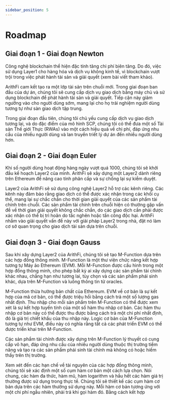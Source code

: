 ```yaml
---
sidebar_position: 5
---
```


# Roadmap

## **Giai đoạn 1 - Giai đoạn Newton**

Công nghệ blockchain thể hiện đặc tính tăng chi phí biên tăng. Do đó, việc sử dụng Layer1 cho hàng hóa và dịch vụ không kinh tế, vì blockchain vượt trội trong việc phát hành tài sản và giải quyết (xem bài viết tham khảo).

ArithFi cam kết tạo ra một lớp tài sản trên chuỗi mới. Trong giai đoạn ban đầu của dự án, chúng tôi sẽ cung cấp dịch vụ giao dịch bằng máy chủ và sử dụng blockchain để phát hành tài sản và giải quyết. Tiếp cận này giảm ngưỡng vào cho người dùng sớm, mang lại cho họ trải nghiệm người dùng tương tự như sàn giao dịch tập trung.

Trong giai đoạn đầu tiên, chúng tôi chủ yếu cung cấp dịch vụ giao dịch tương lai, và do đặc điểm của mô hình SCP, chúng tôi có thể đưa một số Tài sản Thế giới Thực (RWAs) vào một cách hiệu quả về chi phí, đáp ứng nhu cầu của nhiều người dùng và lan truyền triết lý dự án đến nhiều người dùng hơn.

## **Giai đoạn 2 - Giai đoạn Euler**

Khi số người dùng hoạt động hàng ngày vượt quá 1000, chúng tôi sẽ khởi đầu kế hoạch Layer2 của mình. ArithFi sẽ xây dựng một Layer2 dành riêng trên Ethereum để nâng cao tính phân cấp và sự chống lại sự kiểm duyệt.

Layer2 của ArithFi sẽ sử dụng công nghệ Layer2 hỗ trợ các kênh riêng. Các kênh này đảm bảo rằng giao dịch có thể được xác nhận trong các khối cụ thể, mang lại sự chắc chắn cho thời gian giải quyết của các sản phẩm tài chính trên chuỗi. Các sản phẩm tài chính trên chuỗi hiện có thường gặp vấn đề về thời gian giải quyết không chắc chắn, do các giao dịch cần phải được xác nhận có thể bị trì hoãn do tắc nghẽn hoặc tấn công độc hại. ArithFi nhắm vào giải quyết vấn đề này với giải pháp Layer2 trong nhà, đặt nó làm cơ sở quan trọng cho giao dịch tài sản dựa trên chuỗi.

## **Giai đoạn 3 - Giai đoạn Gauss**

Sau khi xây dựng Layer2 của ArithFi, chúng tôi sẽ tạo M-Function dựa trên các hợp đồng thông minh. M-Function là một thư viện chức năng kết hợp tương tự Máy ảo Ethereum (EVM). Mỗi M-Function được cấu hình trong một hợp đồng thông minh, cho phép bất kỳ ai xây dựng các sản phẩm tài chính khác nhau, chẳng hạn như tương lai, tùy chọn và các sản phẩm phái sinh khác, dựa trên M-Function và luồng thông tin từ oracles.

M-Function thừa hưởng bản chất của Ethereum. EVM về cơ bản là sự kết hợp của mã cơ bản, có thể được triệu hồi bằng cách trả một số lượng gas nhất định. Thu nhập cho mỗi sản phẩm trên M-Function có thể được xem xét là sự kết hợp tuyến tính của một số hàm thu nhập cơ bản. Các hàm thu nhập cơ bản này có thể được thu được bằng cách trả một chi phí nhất định, đó là giá trị chiết khấu của thu nhập này. Logic cơ bản của M-Function tương tự như EVM, điều này có nghĩa rằng tất cả các phát triển EVM có thể được triển khai trên M-Function.

Các sản phẩm tài chính được xây dựng trên M-Function lý thuyết có cung cấp vô hạn, đáp ứng nhu cầu của nhiều người dùng thuộc thị trường tiềm năng và tạo ra các sản phẩm phái sinh tài chính mà không có hoặc hiếm thấy trên thị trường.

Xem xét đến các hạn chế về tài nguyên của các hợp đồng thông minh, chúng tôi sẽ xác định một số cụm hàm cơ bản một cách lựa chọn. Nói chung, các hàm đa thức, hàm mũ, hàm logarithm và hầu hết các hàm giá trị thường được sử dụng trong thực tế. Chúng tôi sẽ thiết kế các cụm hàm cơ bản dựa trên các hàm thường sử dụng này. Mỗi hàm cơ bản tương ứng với một chi phí ngẫu nhiên, phải trả khi gọi hàm đó. Bằng cách kết hợp
